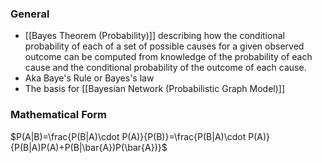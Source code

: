 ### General
- [[Bayes Theorem (Probability)]]  describing how the conditional probability of each of a set of possible causes for a given observed outcome can be computed from knowledge of the probability of each cause and the conditional probability of the outcome of each cause.
- Aka Baye's Rule or Bayes's law
- The basis for [[Bayesian Network (Probabilistic Graph Model)]]

### Mathematical Form
$P(A|B)=\frac{P(B|A)\cdot P(A)}{P(B)}=\frac{P(B|A)\cdot P(A)}{P(B|A)P(A)+P(B|\bar{A})P(\bar{A})}$